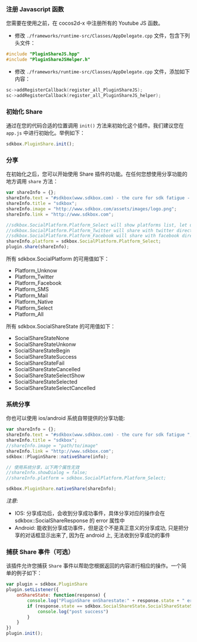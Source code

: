 ### 注册 Javascript 函数
您需要在使用之前，在 cocos2d-x 中注册所有的 Youtube JS 函数。

* 修改 `./frameworks/runtime-src/Classes/AppDelegate.cpp` 文件，包含下列头文件：
```cpp
#include "PluginShareJS.hpp"
#include "PluginShareJSHelper.h"
```

* 修改 `./frameworks/runtime-src/Classes/AppDelegate.cpp` 文件，添加如下内容：
```cpp
sc->addRegisterCallback(register_all_PluginShareJS);
sc->addRegisterCallback(register_all_PluginShareJS_helper);
```

### 初始化 Share
通过在您的代码合适的位置调用 `init()` 方法来初始化这个插件。我们建议您在 `app.js` 中进行初始化。举例如下：
```javascript
sdkbox.PluginShare.init();
```

### 分享
在初始化之后，您可以开始使用 Share 插件的功能。在任何您想使用分享功能的地方调用 `share` 方法：
```javascript
var shareInfo = {};
shareInfo.text = "#sdkbox(www.sdkbox.com) - the cure for sdk fatigue - from js - ";
shareInfo.title = "sdkbox";
shareInfo.image = "http://www.sdkbox.com/assets/images/logo.png";
shareInfo.link = "http://www.sdkbox.com";

//sdkbox.SocialPlatform.Platform_Select will show platforms list, let user select which platform want to share
//sdkbox.SocialPlatform.Platform_Twitter will share with twitter directly
//sdkbox.SocialPlatform.Platform_Facebook will share with facebook directly
shareInfo.platform = sdkbox.SocialPlatform.Platform_Select;
plugin.share(shareInfo);
```

所有 sdkbox.SocialPlatform 的可用值如下：

- Platform_Unknow
- Platform_Twitter
- Platform_Facebook
- Platform_SMS
- Platform_Mail
- Platform_Native
- Platform_Select
- Platform_All


所有 sdkbox.SocialShareState 的可用值如下：

- SocialShareStateNone
- SocialShareStateUnkonw
- SocialShareStateBegin
- SocialShareStateSuccess
- SocialShareStateFail
- SocialShareStateCancelled
- SocialShareStateSelectShow
- SocialShareStateSelected
- SocialShareStateSelectCancelled

### 系统分享

你也可以使用 ios/android 系统自带提供的分享功能:
```js
var shareInfo = {};
shareInfo.text = "#sdkbox(www.sdkbox.com) - the cure for sdk fatigue ";
shareInfo.title = "sdkbox";
//shareInfo.image = "path/to/image"
shareInfo.link = "http://www.sdkbox.com";
sdkbox::PluginShare::nativeShare(info);

// 使用系统分享，以下两个属性无效
//shareInfo.showDialog = false;
//shareInfo.platform = sdkbox.SocialPlatform.Platform_Select;

sdkbox.PluginShare.nativeShare(shareInfo);
```

*注意*:

* IOS: 分享成功后，会收到分享成功事件，具体分享对应的操作会在 sdkbox::SocialShareResponse 的 error 属性中
* Android: 能收到分享成功事件，但是这个不是真正意义的分享成功, 只是把分享的对话框显示出来了, 因为在 android 上, 无法收到分享成功的事件

### 捕获 Share 事件（可选）
该插件允许您捕获 `Share` 事件以帮助您根据返回的内容进行相应的操作。一个简单的例子如下：
```javascript
var plugin = sdkbox.PluginShare
plugin.setListener({
    onShareState: function(response) {
        console.log("PluginShare onSharestate:" + response.state + " error:" + response.error)
        if (response.state == sdkbox.SocialShareState.SocialShareStateSuccess) {
            console.log("post success")
        }
    }
})
plugin.init();
```
